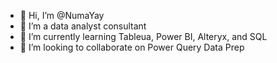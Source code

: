 - 👋 Hi, I’m @NumaYay
- 👀 I’m a data analyst consultant
- 🌱 I’m currently learning Tableua, Power BI, Alteryx, and SQL
- 💞️ I’m looking to collaborate on Power Query Data Prep

<!---
NumaYay/NumaYay is a ✨ special ✨ repository because its `README.md` (this file) appears on your GitHub profile.
You can click the Preview link to take a look at your changes.
--->
